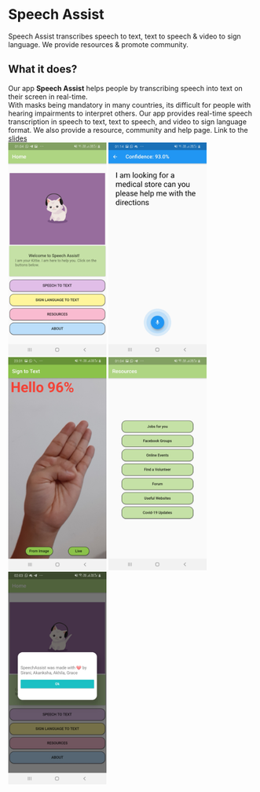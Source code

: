 # Speech Assist
Speech Assist transcribes speech to text, text to speech & video to sign language. We provide resources & promote community. 

## What it does?
Our app **Speech Assist** helps people by transcribing speech into text on their screen in real-time.   
With masks being mandatory in many countries, its difficult for people with hearing impairments to interpret others. Our app provides real-time speech transcription in speech to text, text to speech, and video to sign language format. We also provide a resource, community and help page. 
Link to the [slides](https://docs.google.com/presentation/d/1_X4qk2I0Xt7WcJKYtqguyhzsBhgRutPlBobMWyB896U/edit?usp=sharing)  
<img src="1.jpg" width="200"/> <img src="2.jpg" width="200"/> <img src="3.jpg" width="200"/> <img src="4.jpg" width="200"/> <img src="6.jpg" width="200"/>

